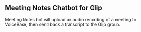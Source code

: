 ## Meeting Notes Chatbot for Glip

Meeting Notes bot will upload an audio recording of a meeting to VoiceBase, then send back a transcript to the Glip group.
